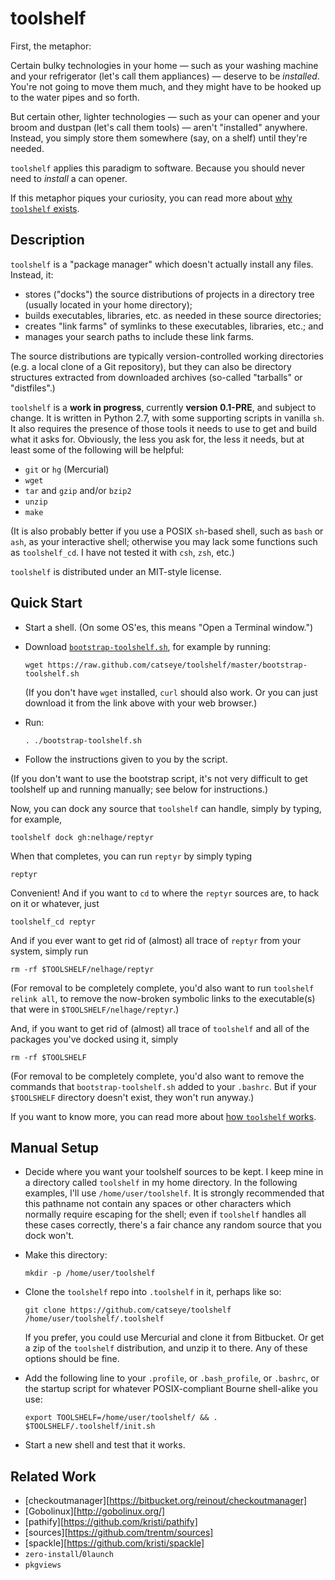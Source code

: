 toolshelf
=========

First, the metaphor:

Certain bulky technologies in your home — such as your washing machine and your
refrigerator (let's call them appliances) — deserve to be *installed*.  You're
not going to move them much, and they might have to be hooked up to the water
pipes and so forth.

But certain other, lighter technologies — such as your can opener and your 
broom and dustpan (let's call them tools) — aren't "installed" anywhere.
Instead, you simply store them somewhere (say, on a shelf) until they're needed.

`toolshelf` applies this paradigm to software.  Because you should never need to
*install* a can opener.

If this metaphor piques your curiosity, you can read more about
[why `toolshelf` exists](https://github.com/catseye/toolshelf/blob/master/doc/Philosophy.markdown).

Description
-----------

`toolshelf` is a "package manager" which doesn't actually install any files.
Instead, it:

*   stores ("docks") the source distributions of projects in a directory tree
    (usually located in your home directory);
*   builds executables, libraries, etc. as needed in these source directories;
*   creates "link farms" of symlinks to these executables, libraries, etc.; and 
*   manages your search paths to include these link farms.

The source distributions are typically version-controlled working directories
(e.g. a local clone of a Git repository), but they can also be directory
structures extracted from downloaded archives (so-called "tarballs" or
"distfiles".)

`toolshelf` is a **work in progress**, currently **version 0.1-PRE**, and
subject to change.  It is written in Python 2.7, with some supporting scripts
in vanilla `sh`.  It also requires the presence of those tools it needs to use
to get and build what it asks for.  Obviously, the less you ask for, the less it
needs, but at least some of the following will be helpful:

*   `git` or `hg` (Mercurial)
*   `wget`
*   `tar` and `gzip` and/or `bzip2`
*   `unzip`
*   `make`

(It is also probably better if you use a POSIX `sh`-based shell, such as `bash`
or `ash`, as your interactive shell; otherwise you may lack some functions
such as `toolshelf_cd`.  I have not tested it with `csh`, `zsh`, etc.)

`toolshelf` is distributed under an MIT-style license.

Quick Start
-----------

*   Start a shell.  (On some OS'es, this means "Open a Terminal window.")
    
*   Download [`bootstrap-toolshelf.sh`][], for example by running:
  
        wget https://raw.github.com/catseye/toolshelf/master/bootstrap-toolshelf.sh
    
    (If you don't have `wget` installed, `curl` should also work.  Or you can
    just download it from the link above with your web browser.)
    
*   Run:
    
        . ./bootstrap-toolshelf.sh
    
*   Follow the instructions given to you by the script.

[`bootstrap-toolshelf.sh`]: https://raw.github.com/catseye/toolshelf/master/bootstrap-toolshelf.sh

(If you don't want to use the bootstrap script, it's not very difficult to
get toolshelf up and running manually; see below for instructions.)

Now, you can dock any source that `toolshelf` can handle, simply by typing,
for example,

    toolshelf dock gh:nelhage/reptyr

When that completes, you can run `reptyr` by simply typing

    reptyr

Convenient!  And if you want to `cd` to where the `reptyr` sources are, to
hack on it or whatever, just

    toolshelf_cd reptyr

And if you ever want to get rid of (almost) all trace of `reptyr` from your
system, simply run

    rm -rf $TOOLSHELF/nelhage/reptyr

(For removal to be completely complete, you'd also want to run
`toolshelf relink all`, to remove the now-broken symbolic links to the
executable(s) that were in `$TOOLSHELF/nelhage/reptyr`.)

And, if you want to get rid of (almost) all trace of `toolshelf` and all of
the packages you've docked using it, simply

    rm -rf $TOOLSHELF

(For removal to be completely complete, you'd also want to remove the commands
that `bootstrap-toolshelf.sh` added to your `.bashrc`.  But if your `$TOOLSHELF`
directory doesn't exist, they won't run anyway.)

If you want to know more, you can read more about
[how `toolshelf` works](https://github.com/catseye/toolshelf/blob/master/doc/Theory_of_Operation.markdown).

Manual Setup
------------

*   Decide where you want your toolshelf sources to be kept.  I keep mine
    in a directory called `toolshelf` in my home directory.  In the following
    examples, I'll use `/home/user/toolshelf`.  It is strongly recommended
    that this pathname not contain any spaces or other characters which
    normally require escaping for the shell; even if `toolshelf` handles all
    these cases correctly, there's a fair chance any random source that you
    dock won't.
    
*   Make this directory:
    
        mkdir -p /home/user/toolshelf
    
*   Clone the `toolshelf` repo into `.toolshelf` in it, perhaps like so:
    
        git clone https://github.com/catseye/toolshelf /home/user/toolshelf/.toolshelf
    
    If you prefer, you could use Mercurial and clone it from Bitbucket.
    Or get a zip of the `toolshelf` distribution, and unzip it to there.  Any
    of these options should be fine.

*   Add the following line to your `.profile`, or `.bash_profile`, or
    `.bashrc`, or the startup script for whatever POSIX-compliant Bourne
    shell-alike you use:
    
        export TOOLSHELF=/home/user/toolshelf/ && . $TOOLSHELF/.toolshelf/init.sh

*   Start a new shell and test that it works.

Related Work
------------

*   [checkoutmanager][https://bitbucket.org/reinout/checkoutmanager]
*   [Gobolinux][http://gobolinux.org/]
*   [pathify][https://github.com/kristi/pathify]
*   [sources][https://github.com/trentm/sources]
*   [spackle][https://github.com/kristi/spackle]
*   `zero-install`/`0launch`
*   `pkgviews`
